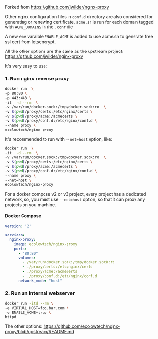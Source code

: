 Forked from https://github.com/jwilder/nginx-proxy

Other nginx configuration files in ```conf.d``` directory are also considered for generating or renewing certificate. ```acme.sh``` is run for each domain tagged with ```ACME_DOMAINS``` in the ```.conf``` file

A new env varaible `ENABLE_ACME` is added to use acme.sh to generate free ssl cert from letsencrypt.

All the other options are the same as the upstream project: https://github.com/jwilder/nginx-proxy

It's very easy to use:

### 1. Run nginx reverse proxy

```sh
docker run  \
-p 80:80 \
-p 443:443 \
-it  -d --rm  \
-v /var/run/docker.sock:/tmp/docker.sock:ro  \
-v $(pwd)/proxy/certs:/etc/nginx/certs \
-v $(pwd)/proxy/acme:/acmecerts \
-v $(pwd)/proxy/conf.d:/etc/nginx/conf.d \
--name proxy \
ecolowtech/nginx-proxy
```

It's recommended to run with `--net=host` option, like:

```sh
docker run  \
-it  -d --rm  \
-v /var/run/docker.sock:/tmp/docker.sock:ro  \
-v $(pwd)/proxy/certs:/etc/nginx/certs \
-v $(pwd)/proxy/acme:/acmecerts \
-v $(pwd)/proxy/conf.d:/etc/nginx/conf.d \
--name proxy \
--net=host \
ecolowtech/nginx-proxy
```

For a docker compose v2 or v3 project, every project has a dedicated network, so, you must use `--net=host` option,  so that it can proxy any projects on you machine.


#### Docker Compose
```yaml
version: '2'

services:
  nginx-proxy:
    image: ecolowtech/nginx-proxy
    ports:
      - "80:80"
      volumes:
        - /var/run/docker.sock:/tmp/docker.sock:ro
        - ./proxy/certs:/etc/nginx/certs
        - ./proxy/acme:/acmecerts
        - ./proxy/conf.d:/etc/nginx/conf.d
      network_mode: "host"
```


### 2. Run an internal webserver

```sh
docker run -itd --rm \
-e VIRTUAL_HOST=foo.bar.com \
-e ENABLE_ACME=true \
httpd

```


The other options: https://github.com/ecolowtech/nginx-proxy/blob/upstream/README.md
